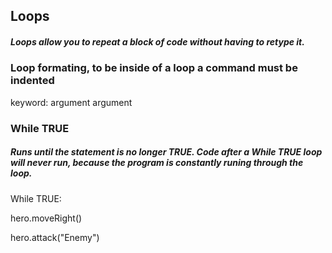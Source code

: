 ## Loops 
##### Loops allow you to repeat a block of code without having to retype it. 

### Loop formating, to be inside of a loop a command must be indented 
keyword: 
  argument 
  argument 

### While TRUE 
##### Runs until the statement is no longer TRUE. Code after a While TRUE loop will never run, because the program is constantly runing through the loop. 

While TRUE: 

  hero.moveRight()
  
  hero.attack("Enemy")
  
